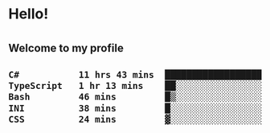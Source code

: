 
<h1>Hello!<h1>
<h2>Welcome to my profile<h2>

<!--START_SECTION:waka-->

```txt
C#           11 hrs 43 mins  ██████████████████▓░░░░░░   74.34 %
TypeScript   1 hr 13 mins    ██░░░░░░░░░░░░░░░░░░░░░░░   07.80 %
Bash         46 mins         █▒░░░░░░░░░░░░░░░░░░░░░░░   04.90 %
INI          38 mins         █░░░░░░░░░░░░░░░░░░░░░░░░   04.07 %
CSS          24 mins         ▓░░░░░░░░░░░░░░░░░░░░░░░░   02.64 %
```

<!--END_SECTION:waka-->
